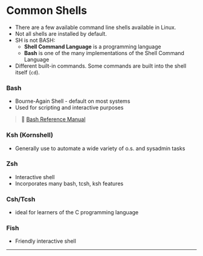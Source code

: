 # Common Shells

- There are a few available command line shells available in Linux.
- Not all shells are installed by default.
- SH is not BASH:
  - **Shell Command Language** is a programming language
  - **Bash** is one of the many implementations of the Shell Command Language
- Different built-in commands. Some commands are built into the shell itself (`cd`).

### Bash

- Bourne-Again Shell - default on most systems
- Used for scripting and interactive purposes

> 📌 [Bash Reference Manual](https://www.gnu.org/software/bash/manual/bash.html)

### Ksh (Kornshell)

- Generally use to automate a wide variety of o.s. and sysadmin tasks

### Zsh

- Interactive shell
- Incorporates many bash, tcsh, ksh features

### Csh/Tcsh

- ideal for learners of the C programming language

### Fish

- Friendly interactive shell

------

